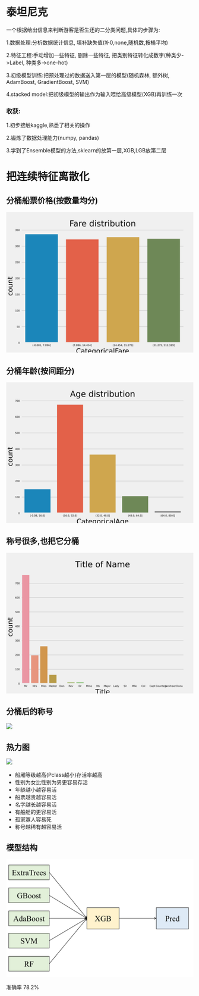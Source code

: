 # 泰坦尼克
一个根据给出信息来判断游客是否生还的二分类问题,具体的步骤为: 

1.数据处理:分析数据统计信息, 填补缺失值(补0,none,随机数,按桶平均)

2.特征工程:手动增加一些特征, 删除一些特征, 把类别特征转化成数字(种类少->Label, 种类多->one-hot)

3.初级模型训练:把预处理过的数据送入第一层的模型(随机森林, 额外树, AdamBoost, GradientBoost, SVM)

4.stacked model:把初级模型的输出作为输入喂给高级模型(XGB)再训练一次

### 收获:

1.初步接触kaggle,熟悉了相关的操作

2.锻炼了数据处理能力(numpy, pandas)

3.学到了Ensemble模型的方法,sklearn的放第一层,XGB,LGB放第二层


# 把连续特征离散化

## 分桶船票价格(按数量均分)
![](https://github.com/iisdd/Competition/blob/main/titanic/upload_pic/Fare%20distribution.png)

## 分桶年龄(按间距分)
![](https://github.com/iisdd/Competition/blob/main/titanic/upload_pic/Age%20distribution.png)

## 称号很多,也把它分桶
![](https://github.com/iisdd/Competition/blob/main/titanic/upload_pic/Title%20of%20Name.png)

## 分桶后的称号
![](https://github.com/iisdd/Competition/blob/main/titanic/upload_pic/merged%20name.png)

## 热力图
![](https://github.com/iisdd/Competition/blob/main/titanic/upload_pic/heatmap%20of%20features.png)

* 船厢等级越高(Pclass越小)存活率越高
* 性别为女比性别为男更容易存活
* 年龄越小越容易活
* 船票越贵越容易活
* 名字越长越容易活
* 有船舱的更容易活
* 孤家寡人容易死
* 称号越稀有越容易活

## 模型结构
![](https://github.com/iisdd/Competition/blob/main/titanic/upload_pic/titanic.jpg)

准确率 78.2%
